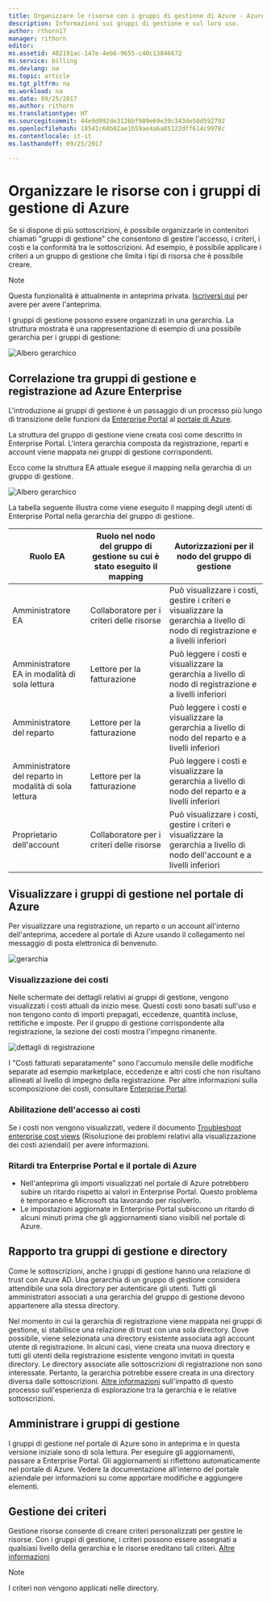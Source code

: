 ```yaml
---
title: Organizzare le risorse con i gruppi di gestione di Azure - Azure | Microsoft Docs
description: Informazioni sui gruppi di gestione e sul loro uso.
author: rthorn17
manager: rithorn
editor: 
ms.assetid: 482191ac-147e-4eb6-9655-c40c13846672
ms.service: billing
ms.devlang: na
ms.topic: article
ms.tgt_pltfrm: na
ms.workload: na
ms.date: 09/25/2017
ms.author: rithorn
ms.translationtype: HT
ms.sourcegitcommit: 44e9d992de3126bf989e69e39c343de50d592792
ms.openlocfilehash: 18541c68b02ae1b59ae4a6a85122dff614c9978c
ms.contentlocale: it-it
ms.lasthandoff: 09/25/2017

---
```



# <a name="organize-your-resources-with-azure-management-groups"></a>Organizzare le risorse con i gruppi di gestione di Azure 

Se si dispone di più sottoscrizioni, è possibile organizzarle in contenitori chiamati "gruppi di gestione" che consentono di gestire l'accesso, i criteri, i costi e la conformità tra le sottoscrizioni. Ad esempio, è possibile applicare i criteri a un gruppo di gestione che limita i tipi di risorsa che è possibile creare.

> [!Note]
> Questa funzionalità è attualmente in anteprima privata. [Iscriversi qui](https://aka.ms/MGPreviewSignup) per avere per avere l'anteprima.   
 


I gruppi di gestione possono essere organizzati in una gerarchia. La struttura mostrata è una rappresentazione di esempio di una possibile gerarchia per i gruppi di gestione:


![Albero gerarchico](media/billing-enterprise-mgmt-groups/tree.png)



## <a name="how-management-groups-are-related-to-your-azure-enterprise-enrollment"></a>Correlazione tra gruppi di gestione e registrazione ad Azure Enterprise

L'introduzione ai gruppi di gestione è un passaggio di un processo più lungo di transizione delle funzioni da [Enterprise Portal](https://ea.azure.com) al [portale di Azure](https://portal.azure.com).

La struttura del gruppo di gestione viene creata così come descritto in Enterprise Portal. L'intera gerarchia composta da registrazione, reparti e account viene mappata nei gruppi di gestione corrispondenti. 

Ecco come la struttura EA attuale esegue il mapping nella gerarchia di un gruppo di gestione. 

![Albero gerarchico](media/billing-enterprise-mgmt-groups/tree2.png)

La tabella seguente illustra come viene eseguito il mapping degli utenti di Enterprise Portal nella gerarchia del gruppo di gestione.

|    Ruolo EA                                       |    Ruolo nel nodo del gruppo di gestione su cui è stato eseguito il mapping    |    Autorizzazioni per il nodo del gruppo di gestione                                                          |
|--------------------------------------------------|--------------------------------------------------|----------------------------------------------------------------------------------------------------|
|    Amministratore EA                              |    Collaboratore per i criteri delle risorse                   |    Può visualizzare i costi, gestire i criteri e visualizzare la gerarchia a livello di nodo di registrazione e a livelli inferiori    |
|    Amministratore EA in modalità di sola lettura            |    Lettore per la fatturazione                                |    Può leggere i costi e visualizzare la gerarchia a livello di nodo di registrazione e a livelli inferiori                              |
|    Amministratore del reparto                      |    Lettore per la fatturazione                                |    Può leggere i costi e visualizzare la gerarchia a livello di nodo del reparto e a livelli inferiori                                 |
|    Amministratore del reparto in modalità di sola lettura    |    Lettore per la fatturazione                                |    Può leggere i costi e visualizzare la gerarchia a livello di nodo del reparto e a livelli inferiori                                 |
|    Proprietario dell'account                                 |    Collaboratore per i criteri delle risorse                   |    Può visualizzare i costi, gestire i criteri e visualizzare la gerarchia a livello di nodo dell'account e a livelli inferiori       |




## <a name="view-management-groups-in-the-azure-portal"></a>Visualizzare i gruppi di gestione nel portale di Azure

Per visualizzare una registrazione, un reparto o un account all'interno dell'anteprima, accedere al portale di Azure usando il collegamento nel messaggio di posta elettronica di benvenuto.   

![gerarchia](media/billing-enterprise-mgmt-groups/hierarchy.png)

### <a name="viewing-costs"></a>Visualizzazione dei costi 
Nelle schermate dei dettagli relativi ai gruppi di gestione, vengono visualizzati i costi attuali da inizio mese. Questi costi sono basati sull'uso e non tengono conto di importi prepagati, eccedenze, quantità incluse, rettifiche e imposte. Per il gruppo di gestione corrispondente alla registrazione, la sezione dei costi mostra l'impegno rimanente.  

![dettagli di registrazione](media/billing-enterprise-mgmt-groups/enrollment.png)

 I "Costi fatturati separatamente" sono l'accumulo mensile delle modifiche separate ad esempio marketplace, eccedenze e altri costi che non risultano allineati al livello di impegno della registrazione.  Per altre informazioni sulla scomposizione dei costi, consultare [Enterprise Portal](https://ea.azure.com). 

### <a name="enabling-access-to-costs"></a>Abilitazione dell'accesso ai costi
Se i costi non vengono visualizzati, vedere il documento [Troubleshoot enterprise cost views](https://aka.ms/enableazurecosts) (Risoluzione dei problemi relativi alla visualizzazione dei costi aziendali) per avere informazioni.  

### <a name="delays-between-the-enterprise-portal-and-azure-portal"></a>Ritardi tra Enterprise Portal e il portale di Azure 
* Nell'anteprima gli importi visualizzati nel portale di Azure potrebbero subire un ritardo rispetto ai valori in Enterprise Portal. Questo problema è temporaneo e Microsoft sta lavorando per risolverlo.
* Le impostazioni aggiornate in Enterprise Portal subiscono un ritardo di alcuni minuti prima che gli aggiornamenti siano visibili nel portale di Azure. 

## <a name="management-groups-have-a-relationship-with-your-directory"></a>Rapporto tra gruppi di gestione e directory   
Come le sottoscrizioni, anche i gruppi di gestione hanno una relazione di trust con Azure AD. Una gerarchia di un gruppo di gestione considera attendibile una sola directory per autenticare gli utenti. Tutti gli amministratori associati a una gerarchia del gruppo di gestione devono appartenere alla stessa directory. 

Nel momento in cui la gerarchia di registrazione viene mappata nei gruppi di gestione, si stabilisce una relazione di trust con una sola directory. Dove possibile, viene selezionata una directory esistente associata agli account utente di registrazione. In alcuni casi, viene creata una nuova directory e tutti gli utenti della registrazione esistente vengono invitati in questa directory. Le directory associate alle sottoscrizioni di registrazione non sono interessate. Pertanto, la gerarchia potrebbe essere creata in una directory diversa dalle sottoscrizioni. [Altre informazioni](billing-enterprise-mgmt-grp-find.md) sull'impatto di questo processo sull'esperienza di esplorazione tra la gerarchia e le relative sottoscrizioni.

## <a name="administering-your-management-groups"></a>Amministrare i gruppi di gestione
I gruppi di gestione nel portale di Azure sono in anteprima e in questa versione iniziale sono di sola lettura. Per eseguire gli aggiornamenti, passare a Enterprise Portal. Gli aggiornamenti si riflettono automaticamente nel portale di Azure. Vedere la documentazione all'interno del portale aziendale per informazioni su come apportare modifiche e aggiungere elementi.   

## <a name="policy-management"></a>Gestione dei criteri
Gestione risorse consente di creare criteri personalizzati per gestire le risorse. Con i gruppi di gestione, i criteri possono essere assegnati a qualsiasi livello della gerarchia e le risorse ereditano tali criteri.  [Altre informazioni](https://go.microsoft.com/fwlink/?linkid=858942)

> [!Note]
> I criteri non vengono applicati nelle directory. 



